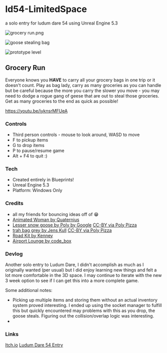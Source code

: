 # ld54-LimitedSpace

a solo entry for ludum dare 54 using Unreal Engine 5.3

![grocery run.png](https://static.jam.host/raw/5a5/d4/z/5da4a.png)

![goose stealing bag](https://img.itch.zone/aW1hZ2UvMjI5NDU5Mi8xMzU5NzE3My5wbmc=/347x500/a5tZtM.png)

![prototype level](https://img.itch.zone/aW1hZ2UvMjI5NDU5Mi8xMzU5NzE4NS5wbmc=/347x500/yBxxvq.png)

## Grocery Run

Everyone knows you **HAVE** to carry all your grocery bags in one trip or it doesn't count. Play as bag lady, carry as many groceries as you can handle but be careful because the more you carry the slower you move - you may need to dodge a rogue gang of geese that are out to steal those groceries. Get as many groceries to the end as quick as possible!

https://youtu.be/iyknsrMFUeA

### Controls

- Third person controls - mouse to look around, WASD to move
- F to pickup items
- G to drop items
- P to pause/resume game
- Alt + F4 to quit :)

### Tech

- Created entirely in Blueprints!
- Unreal Engine 5.3
- Platform: Windows Only

### Credits

- all my friends for bouncing ideas off of 😁
- [Animated Woman by Quaternius](https://poly.pizza/m/9kF7eTDbhO)
- [Lesser snow goose by Poly by Google](https://poly.pizza/m/5d10ZQ9QzuS) [CC-BY via Poly Pizza](https://creativecommons.org/licenses/by/3.0/)
- [trah bag grey by Jens Kull](https://poly.pizza/m/axTuG36RXnN) [CC-BY via Poly Pizza](https://creativecommons.org/licenses/by/3.0/)
- [Road Kit by Kenney](https://poly.pizza/m/YClppstaHV)
- [Airport Lounge by code_box](https://freesound.org/people/code_box/sounds/651533/)

### Devlog

Another solo entry to Ludum Dare, I didn't accomplish as much as I originally wanted (per usual) but I did enjoy learning new things and felt a lot more comfortable in the 3D space. I may continue to iterate with the new 3 week option to see if I can get this into a more complete game.

Some additional notes:

- Picking up multiple items and storing them without an actual inventory system proved interesting. I ended up using the socket manager to fulfill this but quickly encountered may problems with this as you drop, the goose steals. Figuring out the collision/overlap logic was interesting.
-

### Links

[Itch.io](https://delauraen.itch.io/grocery-run-a-ludum-dare-54-adventure)
[Ludum Dare 54 Entry](https://ldjam.com/events/ludum-dare/54/grocery-run)

